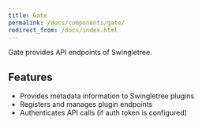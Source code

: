 ```yaml
---
title: Gate
permalink: /docs/components/gate/
redirect_from: /docs/index.html
---
```


Gate provides API endpoints of Swingletree.

## Features

* Provides metadata information to Swingletree plugins
* Registers and manages plugin endpoints
* Authenticates API calls (if auth token is configured)
